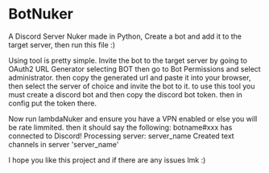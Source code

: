 # BotNuker
A Discord Server Nuker made in Python, Create a bot and add it to the target server, then run this file :)




Using tool is pretty simple.
Invite the bot to the target server by going to OAuth2 URL Generator
selecting BOT then go to Bot Permissions and select administrator.
then copy the generated url and paste it into your browser, then select the server of choice and invite the bot to it.
to use this tool you must create a discord bot and then copy the discord bot token.
then in config put the token there.

Now run lambdaNuker and ensure you have a VPN enabled or else you will be rate limmited.
then it should say the following:
botname#xxx has connected to Discord!
Processing server: server_name
Created text channels in server 'server_name'

I hope you like this project and if there are any issues lmk :)
